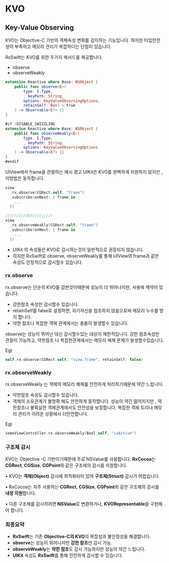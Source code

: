 # KVO

## Key-Value Observing

KVO는 Objective-C 기반의 객체속성 변화를 감지하는 기능입니다. 하지만 타입안전성이 부족하고 메모리 관리가 복잡하다는 단점이 있습니다. 

RxSwift는 KVO를 위한 두가지 메서드를 제공합니다.
- observe
- observeWeakly

```swift
extension Reactive where Base: NSObject {
    public func observe<E>(
        type: E.Type,
        _ keyPath: String,
        options: KeyValueObservingOptions,
        retainSelf: Bool = true
    ) -> Observable<E?> {}
} 

#if !DISABLE_SWIZZLING
extension Reactive where Base: NSObject {
    public func observeWeakly<E>(
        type: E.Type,
        _ keyPath: String,
        options: KeyValueObservingOptions
    ) -> Observable<E?> {}
}
#endif
```


UIView에서 frame을 관찰하는 예시
경고 UIKit은 KVO를 완벽하게 지원하지 않지만 , 이방법은 동작합니다. 


```swift
view
  .rx.observe(CGRect.self, "frame")
  .subscribe(onNext: { frame in
    ...
  })

/////////또는/////////
view
  .rx.observeWeakly(CGRect.self, "frame")
  .subscribe(onNext: { frame in
    ...
  })
```
- UIKit 의 속성들은 KVO로 감시하는것이 일반적으로 권장되지 않습니다.
- 하지만 RxSwift로 observe, observeWeakly를 통해 UIView의 frame과 같은 속성도 안정적으로 감시할수 있습니다.

### rx.observe

rx.observe는 단순히 KVO를 감싼것이때문에 성능이 더 뛰어나지만, 사용에 제약이 있습니다.
- 강한참조 속성만 감시할수 있습니다.
- retainSelf를 false로 설정하면, 자기자신을 참조하지 않음으로써 메모리 누수를 방지 합니다.
- 약한 참조나 복잡한 객체 관계에서는 충돌이 발생할수 있습니다.

observe는 성능이 뛰어난 대신 감시할수있는 대상이 제한적입니다.
강한 참조속성만 관찰이 가능하고, 약한참조 나 복잡한관계에서는 메모리 해제 문제가 발생할수있습니다.

Eg)
```swift
self.rx.observe(CGRect.self, "view.frame", retainSelf: false)
```

### rx.observeWeakly

rx.observeWeakly 는 객체의 메모리 해제를 안전하게 처리하기때문에 약간 느립니다.
- 약한참조 속성도 감시할수 있습니다.
- 객체의 소유관계가 불명확 해도 안전하게 동작합니다.
성능이 약간 떨어지지만 , 약한참조나 불확실한 객체관계에서도 안전성을 보장합니다.
복잡한 객체 트리나 메모리 관리가 어려운 상황에서 더안전합니다.

Eg)
```swift
someViewController.rx.observeWeakly(Bool.self, "isActive") 
```


### 구조체 감시

KVO는 Objective -C 기반이기때문에 주로 NSValue를 사용합니다.
**RxCocoa**는 **CGRect**, **CGSize**, **CGPoint**와 같은 구조체의 감시를 지원합니다.

• KVO는 **객체(Object)** 감시에 최적화되어 있어 **구조체(Struct)** 감시가 어렵습니다.

• RxCocoa는 자주 사용하는 **CGRect**, **CGSize**, **CGPoint**와 같은 구조체의 감시를 **내장 지원**합니다.

• 다른 구조체를 감시하려면 **NSValue**로 변환하거나, **KVORepresentable**을 구현해야 합니다.


### 최종요약

- **RxSwift**는 기존 **Objective-C의 KVO**의 복잡성과 불안정성을 해결합니다.
- **observe**는 성능이 뛰어나지만 **강한 참조**만 감시 가능.
- **observeWeakly**는 **약한 참조**도 감시 가능하지만 성능이 약간 느립니다.
- **UIKit** 속성도 **RxSwift**를 통해 안전하게 감시할 수 있습니다.





